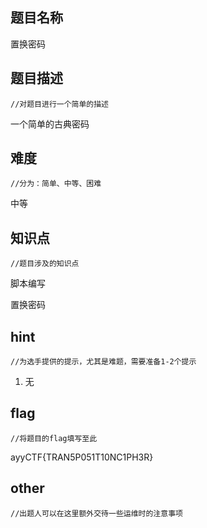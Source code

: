 ## 题目名称

置换密码

## 题目描述
```
//对题目进行一个简单的描述
```
一个简单的古典密码

## 难度  
```
//分为：简单、中等、困难
```
中等

## 知识点  
```
//题目涉及的知识点
```
脚本编写

置换密码

## hint  
```
//为选手提供的提示，尤其是难题，需要准备1-2个提示
```
1. 无

## flag  
```
//将题目的flag填写至此
```
ayyCTF{TRAN5P051T10NC1PH3R}

## other
```
//出题人可以在这里额外交待一些运维时的注意事项
```